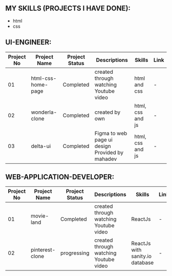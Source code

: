 ## MY SKILLS (PROJECTS I HAVE DONE):

- html
- css

## UI-ENGINEER:

| Project No | Project Name | Project Status | Descriptions | Skills | Link |
|------------|--------------|----------------|--------------|------|--------|
| 01 | html-css-home-page | Completed | created through watching Youtube video | html and css | - |
| 02 | wonderla-clone | Completed | created by own | html, css and js | - |
| 03 | delta-ui | Completed | Figma to web page ui design Provided by mahadev | html, css and js | - |

## WEB-APPLICATION-DEVELOPER:

| Project No | Project Name | Project Status | Descriptions | Skills | Link |
|------------|--------------|----------------|--------------|------|--------|
| 01 | movie-land | Completed | created through watching Youtube video | ReactJs | - |
| 02 | pinterest-clone | progressing | created through watching Youtube video | ReactJs with sanity.io database | - |
